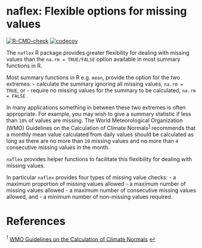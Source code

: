 
<!-- README.md is generated from README.Rmd. Please edit that file -->

# naflex: Flexible options for missing values

<!-- badges: start -->

[![R-CMD-check](https://github.com/dannyparsons/naflex/actions/workflows/R-CMD-check.yaml/badge.svg)](https://github.com/dannyparsons/naflex/actions/workflows/R-CMD-check.yaml)
[![codecov](https://codecov.io/gh/dannyparsons/naflex/branch/master/graph/badge.svg?token=MSQKXE5UYR)](https://codecov.io/gh/dannyparsons/naflex)
<!-- badges: end -->

The `naflex` R package provides greater flexibility for dealing with
missing values than the `na.rm = TRUE/FALSE` option available in most
summary functions in R.

Most summary functions in R e.g. `mean`, provide the option for the two
extremes: - calculate the summary ignoring all missing values,
`na.rm = TRUE`, or - require no missing values for the summary to be
calculated, `na.rm = FALSE`

In many applications something in between these two extremes is often
appropriate. For example, you may wish to give a summary statistic if
less than `10%` of values are missing. The World Meteorological
Organization (WMO) Guidelines on the Calculation of Climate
Normals<sup id="a1">[1](#f1)</sup> recommends that a monthly mean value
calculated from daily values should be calculated as long as there are
no more than `10` missing values and no more than `4` consecutive
missing values in the month.

`naflex` provides helper functions to facilitate this flexibility for
dealing with missing values.

In particular `naflex` provides four types of missing value checks: - a
maximum proportion of missing values allowed - a maximum number of
missing values allowed - a maximum number of consecutive missing values
allowed, and - a minimum number of non-missing values required.

# References

<sup id="f1">1</sup>
<a href="https://library.wmo.int/index.php?lvl=notice_display&id=20130#.XljKS84zZnI">WMO
Guidelines on the Calculation of Climate Normals</a> [↩](#a1)
